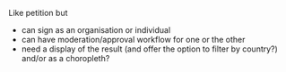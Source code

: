 Like petition but
- can sign as an organisation or individual
- can have moderation/approval workflow for one or the other
- need a display of the result (and offer the option to filter by country?) and/or as a choropleth?

